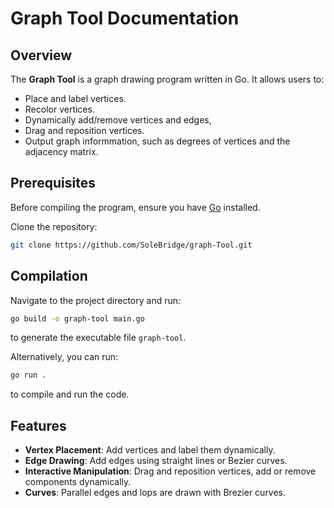 # Graph Tool Documentation

## Overview

The **Graph Tool** is a graph drawing program written in Go. It allows users to:
- Place and label vertices.
- Recolor vertices.
- Dynamically add/remove vertices and edges,
- Drag and reposition vertices.
- Output graph informmation, such as degrees of vertices and the adjacency matrix.

## Prerequisites

Before compiling the program, ensure you have [Go](https://golang.org/) installed.

Clone the repository:
```bash
git clone https://github.com/SoleBridge/graph-Tool.git
```

## Compilation

Navigate to the project directory and run:
```bash
go build -o graph-tool main.go
```
to generate the executable file `graph-tool`.

Alternatively, you can run:
```bash
go run .
```
to compile and run the code.

## Features
- **Vertex Placement**: Add vertices and label them dynamically.
- **Edge Drawing**: Add edges using straight lines or Bezier curves.
- **Interactive Manipulation**: Drag and reposition vertices, add or remove components dynamically.
- **Curves**: Parallel edges and lops are drawn with Brezier curves.
